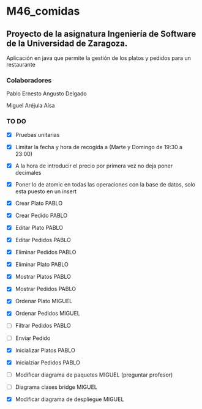 # M46_comidas

 
## Proyecto de la asignatura Ingeniería de Software de la Universidad de Zaragoza. 
Aplicación en java que permite la gestión de los platos y pedidos para un restaurante

### Colaboradores
Pablo Ernesto Angusto Delgado

Miguel Aréjula Aísa

### TO DO
- [x] Pruebas unitarias
- [x] Limitar la fecha y hora de recogida a (Marte y Domingo de 19:30 a 23:00)
- [x] A la hora de introducir el precio por primera vez no deja poner decimales
- [x] Poner lo de atomic en todas las operaciones con la base de datos, solo esta puesto en un insert
- [X] Crear Plato PABLO
- [X] Crear Pedido PABLO
- [X] Editar Plato PABLO
- [X] Editar Pedidos PABLO
- [X] Eliminar Pedidos PABLO
- [X] Eliminar Plato PABLO
- [X] Mostrar Platos PABLO
- [X] Mostrar Pedidos PABLO
- [x] Ordenar Plato MIGUEL
- [x] Ordenar Pedidos MIGUEL
- [ ] Filtrar Pedidos PABLO
- [ ] Enviar Pedido
- [X] Inicializar Platos PABLO
- [X] Inicialziar Pedidos PABLO
- [ ] Modificar diagrama de paquetes MIGUEL (preguntar profesor)
- [ ] Diagrama clases bridge MIGUEL
- [x] Modificar diagrama de despliegue MIGUEL

